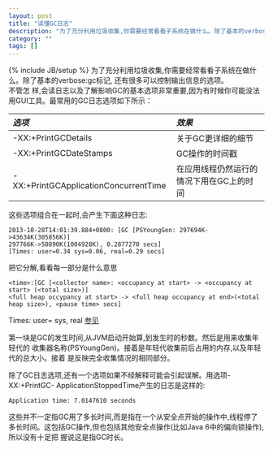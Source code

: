 ```yaml
---
layout: post
title: "读懂GC日志"
description: "为了充分利用垃圾收集,你需要经常看看子系统在做什么。除了基本的verbose:gc标记, 还有很多可以控制输出信息的选项。"
category: ""
tags: []
---
```

{% include JB/setup %}
为了充分利用垃圾收集,你需要经常看看子系统在做什么。除了基本的verbose:gc标记, 还有很多可以控制输出信息的选项。  
不管怎 样,会读日志以及了解影响GC的基本选项非常重要,因为有时候你可能没法用GUI工具。最常用的GC日志选项如下所示：

| *选项* | *效果* |
|:------|:------|
| -XX:+PrintGCDetails | 关于GC更详细的细节 |
| -XX:+PrintGCDateStamps | GC操作的时间戳 |
| -XX:+PrintGCApplicationConcurrentTime | 在应用线程仍然运行的情况下用在GC上的时间 |  
  
  
这些选项组合在一起时,会产生下面这种日志:

    2013-10-28T14:01:39.884+0800: [GC [PSYoungGen: 297694K->43634K(305856K)] 
    297766K->50890K(1004928K), 0.2877270 secs] 
    [Times: user=0.34 sys=0.06, real=0.29 secs]

把它分解,看看每一部分是什么意思

    <time>:[GC [<collector name>: <occupancy at start> -> <occupancy at start> (<total size>)] 
    <full heap occypancy at start> -> <full heap occupancy at end>(<total heap size>), <pause time> secs]

Times: user= sys, real [参见](http://stackoverflow.com/questions/556405/what-do-real-user-and-sys-mean-in-the-output-of-time1)

第一块是GC的发生时间,从JVM启动开始算,到发生时的秒数。然后是用来收集年轻代的 收集器名称(PSYoungGen)。接着是年轻代收集前后占用的内存,以及年轻代的总大小。接着 是反映完全收集情况的相同部分。

除了GC日志选项,还有一个选项如果不经解释可能会引起误解。用选项-XX:+PrintGC- ApplicationStoppedTime产生的日志是这样的:
    
    Application time: 7.0147610 seconds

这些并不一定指GC用了多长时间,而是指在一个从安全点开始的操作中,线程停了多长时间。这包括GC操作,但也包括其他安全点操作(比如Java 6中的偏向锁操作),所以没有十足把 握说这是指GC时长。


